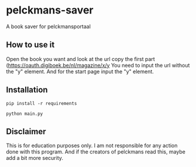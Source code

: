 # pelckmans-saver
A book saver for pelckmansportaal

## How to use it
Open the book you want and look at the url copy the first part (https://oauth.digiboek.be/nl/magazine/x/y
You need to input the url without the "y" element. And for the start page input the "y" element.

## Installation
`pip install -r requirements`

`python main.py`

## Disclaimer
This is for education purposes only. I am not responsible for any action done with this program.
And if the creators of pelckmans read this, maybe add a bit more security.
